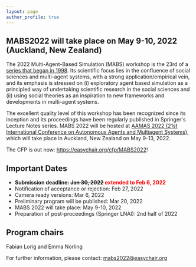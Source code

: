 ```yaml
---
layout: page
author_profile: true
---
```


<h2>MABS2022 will take place on May 9-10, 2022 (Auckland, New Zealand)</h2>
  
<p>The 2022 Multi-Agent-Based Simulation (MABS) workshop is the 23rd of a <a href="http://www.pcs.usp.br/~mabs/">series that began in
1998</a>. Its scientific focus lies in the confluence of social sciences and multi-agent
systems, with a strong application/empirical vein, and its emphasis is stressed on (i) exploratory agent based
simulation as a principled way of undertaking scientific research in the social sciences and (ii) using social
theories as an inspiration to new frameworks and developments in multi-agent systems.
</p>

<p>
The excellent quality level of this workshop has been recognized since its inception and its proceedings have
been regularly published in Springer's Lecture Notes series. MABS 2022 will be hosted at <a href="https://aamas2022-conference.auckland.ac.nz/calls/call-for-workshops/">AAMAS 2022 (21st International Conference on Autonomous Agents and Multiagent Systems)</a>, which will take place in Auckland, New Zealand on May 9-13, 2022.
</p>

<p>The CFP is out now: <a href="https://easychair.org/cfp/MABS2022">https://easychair.org/cfp/MABS2022</a>!</p>

<h2>Important Dates</h2>
<ul>
  <li><b>Submission deadline: <s>Jan 30, 2022</s> <font color="red">extended to Feb 6, 2022</font></b></li>
  <li>Notification of acceptance or rejection: Feb 27, 2022 </li>
  <li>Camera ready versions: Mar 6, 2022 </li>
  <li>Preliminary program will be published: Mar 20, 2022 </li>
  <li>MABS 2022 will take place: May 9-10, 2022</li>
  <li>Preparation of post-proceedings (Springer LNAI): 2nd half of 2022 </li>
</ul>
<h2>Program chairs</h2>

<p>
Fabian Lorig and Emma Norling
</p>

<p>
For further information, please contact: <a href="mailto:mabs2022@easychair.org">mabs2022@easychair.org</a>  
</p>
